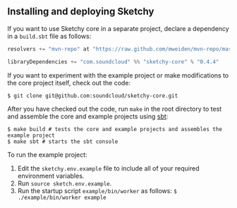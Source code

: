 ## Installing and deploying Sketchy

If you want to use Sketchy core in a separate project, declare a dependency in
a `build.sbt` file as follows:
```scala
resolvers += "mvn-repo" at "https://raw.github.com/mweiden/mvn-repo/master/releases"

libraryDependencies += "com.soundcloud" %% "sketchy-core" % "0.4.4"
```
If you want to experiment with the example project or make modifications to the core
project itself, check out the code:
```
$ git clone git@github.com:soundcloud/sketchy-core.git
```
After you have checked out the code, run `make` in the root directory to test and
assemble the core and example projects using [sbt](http://www.scala-sbt.org):
```
$ make build # tests the core and example projects and assembles the example project
$ make sbt # starts the sbt console
```
To run the example project:

1. Edit the `sketchy.env.example` file to include all of your required environment variables.
2. Run `source sketch.env.example`.
3. Run the startup script `example/bin/worker` as follows: `$ ./example/bin/worker example`
